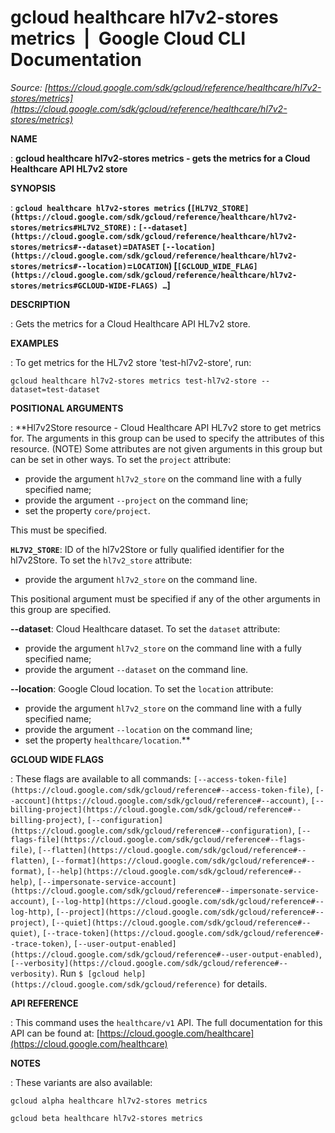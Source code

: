 # gcloud healthcare hl7v2-stores metrics  |  Google Cloud CLI Documentation

*Source: [https://cloud.google.com/sdk/gcloud/reference/healthcare/hl7v2-stores/metrics](https://cloud.google.com/sdk/gcloud/reference/healthcare/hl7v2-stores/metrics)*

**NAME**

: **gcloud healthcare hl7v2-stores metrics - gets the metrics for a Cloud Healthcare API HL7v2 store**

**SYNOPSIS**

: **`gcloud healthcare hl7v2-stores metrics` (`[HL7V2_STORE](https://cloud.google.com/sdk/gcloud/reference/healthcare/hl7v2-stores/metrics#HL7V2_STORE)` : `[--dataset](https://cloud.google.com/sdk/gcloud/reference/healthcare/hl7v2-stores/metrics#--dataset)`=`DATASET` `[--location](https://cloud.google.com/sdk/gcloud/reference/healthcare/hl7v2-stores/metrics#--location)`=`LOCATION`) [`[GCLOUD_WIDE_FLAG](https://cloud.google.com/sdk/gcloud/reference/healthcare/hl7v2-stores/metrics#GCLOUD-WIDE-FLAGS) …`]**

**DESCRIPTION**

: Gets the metrics for a Cloud Healthcare API HL7v2 store.

**EXAMPLES**

: To get metrics for the HL7v2 store 'test-hl7v2-store', run:

```
gcloud healthcare hl7v2-stores metrics test-hl7v2-store --dataset=test-dataset
```

**POSITIONAL ARGUMENTS**

: **Hl7v2Store resource - Cloud Healthcare API HL7v2 store to get metrics for. The
arguments in this group can be used to specify the attributes of this resource.
(NOTE) Some attributes are not given arguments in this group but can be set in
other ways.
To set the `project` attribute:

- provide the argument `hl7v2_store` on the command line with a fully
specified name;
- provide the argument `--project` on the command line;
- set the property `core/project`.

This must be specified.

**`HL7V2_STORE`**:
ID of the hl7v2Store or fully qualified identifier for the hl7v2Store.
To set the `hl7v2_store` attribute:

- provide the argument `hl7v2_store` on the command line.

This positional argument must be specified if any of the other arguments in this
group are specified.

**--dataset**:
Cloud Healthcare dataset.
To set the `dataset` attribute:

- provide the argument `hl7v2_store` on the command line with a fully
specified name;
- provide the argument `--dataset` on the command line.

**--location**:
Google Cloud location.
To set the `location` attribute:

- provide the argument `hl7v2_store` on the command line with a fully
specified name;
- provide the argument `--location` on the command line;
- set the property `healthcare/location`.**

**GCLOUD WIDE FLAGS**

: These flags are available to all commands: `[--access-token-file](https://cloud.google.com/sdk/gcloud/reference#--access-token-file)`,
`[--account](https://cloud.google.com/sdk/gcloud/reference#--account)`, `[--billing-project](https://cloud.google.com/sdk/gcloud/reference#--billing-project)`,
`[--configuration](https://cloud.google.com/sdk/gcloud/reference#--configuration)`,
`[--flags-file](https://cloud.google.com/sdk/gcloud/reference#--flags-file)`,
`[--flatten](https://cloud.google.com/sdk/gcloud/reference#--flatten)`, `[--format](https://cloud.google.com/sdk/gcloud/reference#--format)`, `[--help](https://cloud.google.com/sdk/gcloud/reference#--help)`, `[--impersonate-service-account](https://cloud.google.com/sdk/gcloud/reference#--impersonate-service-account)`,
`[--log-http](https://cloud.google.com/sdk/gcloud/reference#--log-http)`,
`[--project](https://cloud.google.com/sdk/gcloud/reference#--project)`, `[--quiet](https://cloud.google.com/sdk/gcloud/reference#--quiet)`, `[--trace-token](https://cloud.google.com/sdk/gcloud/reference#--trace-token)`, `[--user-output-enabled](https://cloud.google.com/sdk/gcloud/reference#--user-output-enabled)`,
`[--verbosity](https://cloud.google.com/sdk/gcloud/reference#--verbosity)`.
Run `$ [gcloud help](https://cloud.google.com/sdk/gcloud/reference)` for details.

**API REFERENCE**

: This command uses the `healthcare/v1` API. The full documentation for
this API can be found at: [https://cloud.google.com/healthcare](https://cloud.google.com/healthcare)

**NOTES**

: These variants are also available:

```
gcloud alpha healthcare hl7v2-stores metrics
```

```
gcloud beta healthcare hl7v2-stores metrics
```
